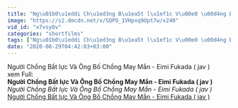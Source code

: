 ```yaml
---
title: "Ng\u01b0\u1eddi Ch\u1ed3ng B\u1ea5t l\u1ef1c V\u00e0 \u00d4ng B\u1ed1 Ch\u1ed3ng May M\u1eafn - Eimi Fukada ( jav )"
image: "https://s2.dmcdn.net/v/SQPO_1VHpxq9Opt7w/x240"
vid_id: "x7vsy0v"
categories: "shortfilms"
tags: ["Ng\u01b0\u1eddi Ch\u1ed3ng B\u1ea5t l\u1ef1c V\u00e0 \u00d4ng B\u1ed1 Ch\u1ed3ng May M\u1eafn - Eimi Fukada  jav ",]
date: "2020-08-29T04:42:03+03:00"
---
```

Người Chồng Bất lực Và Ông Bố Chồng May Mắn - Eimi Fukada ( jav )  <br>xem Full: <br><b>Người Chồng Bất lực Và Ông Bố Chồng May Mắn - Eimi Fukada ( jav )</b><br> <i>Người Chồng Bất lực Và Ông Bố Chồng May Mắn - Eimi Fukada ( jav )</i><br> <u>Người Chồng Bất lực Và Ông Bố Chồng May Mắn - Eimi Fukada ( jav )</u>
